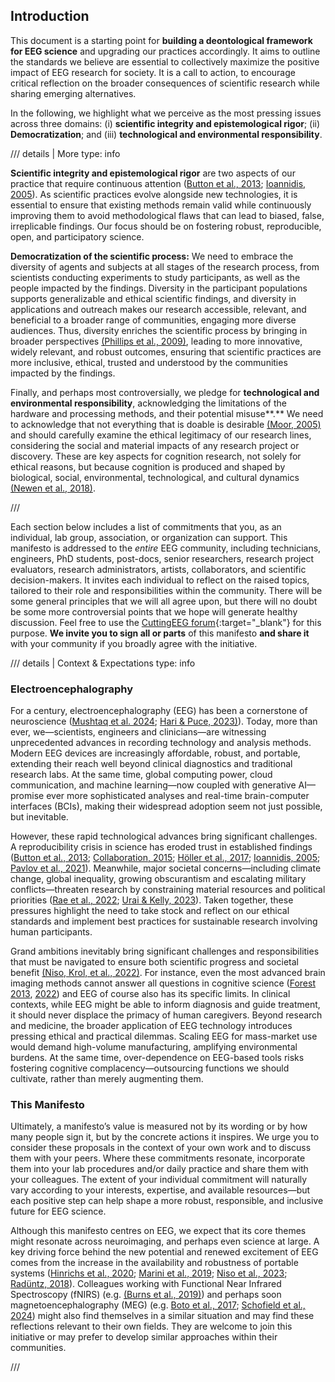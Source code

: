 ## Introduction

This document is a starting point for **building a deontological framework for EEG science** and upgrading our practices accordingly. It aims to outline the standards we believe are essential to collectively maximize the positive impact of EEG research for society. It is a call to action, to encourage critical reflection on the broader consequences of scientific research while sharing emerging alternatives.

In the following, we highlight what we perceive as the most pressing issues across three domains: (i) **scientific integrity and epistemological rigor**; (ii) **Democratization**; and (iii) **technological and environmental responsibility**.

/// details | More
    type: info

**Scientific integrity and epistemological rigor** are two aspects of our practice that require continuous attention ([Button et al., 2013](references.md#Button2013); [Ioannidis, 2005](references.md#Ioannidis2005)). As scientific practices evolve alongside new technologies, it is essential to ensure that existing methods remain valid while continuously improving them to avoid methodological flaws that can lead to biased, false, irreplicable findings. Our focus should be on fostering robust, reproducible, open, and participatory science. 

**Democratization of the scientific process:** We need to embrace the diversity of agents and subjects at all stages of the research process, from scientists conducting experiments to study participants, as well as the people impacted by the findings. Diversity in the participant populations supports generalizable and ethical scientific findings, and diversity in applications and outreach makes our research accessible, relevant, and beneficial to a broader range of communities, engaging more diverse audiences. Thus, diversity enriches the scientific process by bringing in broader perspectives [(Phillips et al., 2009)](references.md#Phillips2009), leading to more innovative, widely relevant, and robust outcomes, ensuring that scientific practices are more inclusive, ethical, trusted and understood by the communities impacted by the findings. 

Finally, and perhaps most controversially, we pledge for **technological and environmental responsibility**, acknowledging the limitations of the hardware and processing methods, and their potential misuse**.** We need to acknowledge that not everything that is doable is desirable [(Moor, 2005)](references.md#Moor2005) and should carefully examine the ethical legitimacy of our research lines, considering the social and material impacts of any research project or discovery. These are key aspects for cognition research, not solely for ethical reasons, but because cognition is produced and shaped by biological, social, environmental, technological, and cultural dynamics [(Newen et al., 2018)](references.md#Newen2018).

///

Each section below includes a list of commitments that you, as an individual, lab group, association, or organization can support. This manifesto is addressed to the *entire* EEG community, including technicians, engineers, PhD students, post-docs, senior researchers, research project evaluators, research administrators, artists, collaborators, and scientific decision-makers. It invites each individual to reflect on the raised topics, tailored to their role and responsibilities within the community. There will be some general principles that we will all agree upon, but there will no doubt be some more controversial points that we hope will generate healthy discussion. Feel free to use the [CuttingEEG forum](https://forum.cuttingeeg.org/invites/TFWQZX1pBa){:target="_blank"} for this purpose. **We invite you to sign all or parts** of this manifesto **and share it** with your community if you broadly agree with the initiative.


/// details | Context & Expectations
    type: info

### Electroencephalography

For a century, electroencephalography (EEG) has been a cornerstone of neuroscience ([Mushtaq et al. 2024](references.md#Mushtaq2024);  [Hari & Puce, 2023)](references.md#Hari2023)). Today, more than ever, we—scientists, engineers and clinicians—are witnessing unprecedented advances in recording technology and analysis methods. Modern EEG devices are increasingly affordable, robust, and portable, extending their reach well beyond clinical diagnostics and traditional research labs. At the same time, global computing power, cloud communication, and machine learning—now coupled with generative AI—promise ever more sophisticated analyses and real-time brain-computer interfaces (BCIs), making their widespread adoption seem not just possible, but inevitable.

However, these rapid technological advances bring significant challenges. A reproducibility crisis in science has eroded trust in established findings ([Button et al., 2013](references.md#Button2013); [Collaboration, 2015](references.md#OSC2015); [Höller et al., 2017](references.md#Holler2017); [Ioannidis, 2005](references.md#Ioannidis2005); [Pavlov et al., 2021](references.md#Pavlov2021)). Meanwhile, major societal concerns—including climate change, global inequality, growing obscurantism and escalating military conflicts—threaten research by constraining material resources and political priorities ([Rae et al., 2022](references.md#Rae2022); [Urai & Kelly, 2023](references.md#Urai2023)). Taken together, these pressures highlight the need to take stock and reflect on our ethical standards and implement best practices for sustainable research involving human participants.

Grand ambitions inevitably bring significant challenges and responsibilities that must be navigated to ensure both scientific progress and societal benefit [(Niso, Krol, et al., 2022)](references.md#Niso2022b). For instance, even the most advanced brain imaging methods cannot answer all questions in cognitive science ([Forest 2013](references.md#Forest2013), [2022](references.md#Forest2022)) and EEG of course also has its specific limits. In clinical contexts, while EEG might be able to inform diagnosis and guide treatment, it should never displace the primacy of human caregivers. Beyond research and medicine, the broader application of EEG technology introduces pressing ethical and practical dilemmas. Scaling EEG for mass-market use would demand high-volume manufacturing, amplifying environmental burdens. At the same time, over-dependence on EEG-based tools risks fostering cognitive complacency—outsourcing functions we should cultivate, rather than merely augmenting them.

### This Manifesto

Ultimately, a manifesto’s value is measured not by its wording or by how many people sign it, but by the concrete actions it inspires. We urge you to consider these proposals in the context of your own work and to discuss them with your peers. Where these commitments resonate, incorporate them into your lab procedures and/or daily practice and share them with your colleagues. The extent of your individual commitment will naturally vary according to your interests, expertise, and available resources—but each positive step can help shape a more robust, responsible, and inclusive future for EEG science.

Although this manifesto centres on EEG, we expect that its core themes might resonate across neuroimaging, and perhaps even science at large. A key driving force behind the new potential and renewed excitement of EEG comes from the increase in the availability and robustness of portable systems ([Hinrichs et al., 2020](references.md#Hinrichs2020); [Marini et al., 2019](references.md#Marini2019); [Niso et al., 2023](references.md#Niso2023); [Radüntz, 2018](references.md#Raduntz2018)). Colleagues working with Functional Near Infrared Spectroscopy (fNIRS) (e.g. [(Burns et al., 2019)](references.md#Burns2019)) and perhaps soon magnetoencephalography (MEG) (e.g. [Boto et al., 2017](references.md#Boto2017); [Schofield et al., 2024](references.md#Schofield2024)) might also find themselves in a similar situation and may find these reflections relevant to their own fields. They are welcome to join this initiative or may prefer to develop similar approaches within their communities. 

///
